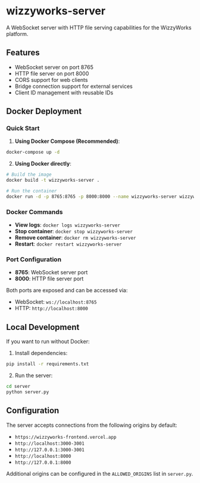 # wizzyworks-server

A WebSocket server with HTTP file serving capabilities for the WizzyWorks platform.

## Features

- WebSocket server on port 8765
- HTTP file server on port 8000
- CORS support for web clients
- Bridge connection support for external services
- Client ID management with reusable IDs

## Docker Deployment

### Quick Start

1. **Using Docker Compose (Recommended)**:
```bash
docker-compose up -d
```

2. **Using Docker directly**:
```bash
# Build the image
docker build -t wizzyworks-server .

# Run the container
docker run -d -p 8765:8765 -p 8000:8000 --name wizzyworks-server wizzyworks-server
```

### Docker Commands

- **View logs**: `docker logs wizzyworks-server`
- **Stop container**: `docker stop wizzyworks-server`
- **Remove container**: `docker rm wizzyworks-server`
- **Restart**: `docker restart wizzyworks-server`

### Port Configuration

- **8765**: WebSocket server port
- **8000**: HTTP file server port

Both ports are exposed and can be accessed via:
- WebSocket: `ws://localhost:8765`
- HTTP: `http://localhost:8000`

## Local Development

If you want to run without Docker:

1. Install dependencies:
```bash
pip install -r requirements.txt
```

2. Run the server:
```bash
cd server
python server.py
```

## Configuration

The server accepts connections from the following origins by default:
- `https://wizzyworks-frontend.vercel.app`
- `http://localhost:3000-3001`
- `http://127.0.0.1:3000-3001`
- `http://localhost:8000`
- `http://127.0.0.1:8000`

Additional origins can be configured in the `ALLOWED_ORIGINS` list in `server.py`.